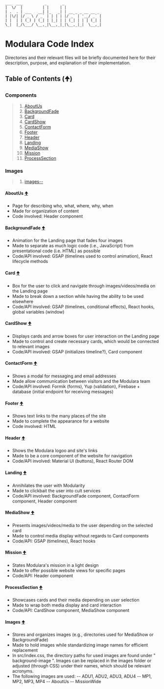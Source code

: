 	  
	___  ___          _       _                 
	|  \/  |         | |     | |                
	| .  . | ___   __| |_   _| | __ _ _ __ __ _ 
	| |\/| |/ _ \ / _` | | | | |/ _` | '__/ _` |
	| |  | | (_) | (_| | |_| | | (_| | | | (_| |
	\_|  |_/\___/ \__,_|\__,_|_|\__,_|_|  \__,_|
                                                                            
                                                                            
# Modulara Code Index
Directories and their relevant files will be briefly documented here for their description, purpose, and explanation of their implementation.
  

## Table of Contents (🠉)
### Components
 >1. [AboutUs](#AboutUs)
 >2. [BackgroundFade](#BackgroundFade)
 >3. [Card](#Card)
 >4. [CardShow](#CardShow)
 >5. [ContactForm](#ContactForm)
 >6. [Footer](#Footer)
 >7. [Header](#Header)
 >8. [Landing](#Landing)
 >9. [MediaShow](#MediaShow)
 >10. [Mission](#Mission)
 >11. [ProcessSection](#ProcessSection)

### Images
>1. [images--](#Images)

#### <a id="AboutUs">AboutUs</a> [🠉](#table-of-contents-)
 - Page for describing who, what, where, why, when
 - Made for organization of content
 - Code involved: Header component

#### <a id="BackgroundFade">BackgroundFade</a>  [🠉](#table-of-contents-)
- Animation for the Landing page that fades four images
- Made to separate as much logic code (i.e., JavaScript) from presentational code (i.e. HTML) as possible
- Code/API involved: GSAP (timelines used to control animation), React lifecycle methods

#### <a id="Card">Card</a>  [🠉](#table-of-contents-)
- Box for the user to click and navigate through images/videos/media on the Landing page
- Made to break down a section while having the ability to be used elsewhere
- Code/API involved: GSAP (timelines, conditional effects), React hooks, global variables (window)

#### <a id="CardShow">CardShow</a>  [🠉](#table-of-contents-)
- Displays cards and arrow boxes for user interaction on the Landing page
- Made to control and create necessary cards, which would be connected to relevant images
- Code/API involved: GSAP (initializes timeline?), Card component

#### <a id="ContactForm">ContactForm</a>  [🠉](#table-of-contents-)
- Shows a modal for messaging and email addresses
- Made allow communication between visitors and the Modulara team
- Code/API involved: Formik (forms), Yup (validation), Firebase + database (initial endpoint for receiving messages)

#### <a id="Footer">Footer</a>  [🠉](#table-of-contents-)
- Shows text links to the many places of the site
- Made to complete the appearance for a website
- Code involved: HTML

#### <a id="Header">Header</a>  [🠉](#table-of-contents-)
- Shows the Modulara logoo and site's links
- Made to be a core component of the website for navigation
- Code/API involved: Material UI (buttons), React Router DOM

#### <a id="Landing">Landing</a>  [🠉](#table-of-contents-)
- Annihilates the user with Modularity
- Made to clickbait the user into cult services
- Code/API involved: BackgroundFade component, ContactForm component, Header component

#### <a id="MediaShow">MediaShow</a>  [🠉](#table-of-contents-)
- Presents images/videos/media to the user depending on the selected card
- Made to control media display without regards to Card components
- Code/API: GSAP (timelines), React hooks

#### <a id="Mission">Mission</a>  [🠉](#table-of-contents-)
- States Modulara's mission in a light design
- Made to offer possible website views for specific pages
- Code/API: Header component

#### <a id="ProcessSection">ProcessSection</a>  [🠉](#table-of-contents-)
- Showcases cards and their media depending on user selection
- Made to wrap both media display and card interaction
- Code/API: CardShow component, MediaShow component

#### <a id="Images">Images</a>  [🠉](#table-of-contents-)
- Stores and organizes images (e.g., directories used for MediaShow or BackgroundFade)
- Made to hold images while standardizing image names for efficient replacement
-  In src/index.css, the directory paths for used images are found under " background-image ". Images can be replaced in the images folder or adjusted (through CSS) under their names, which should be relevant acronyms. 
- The following images are used:
 -- ADU1, ADU2, ADU3, ADU4
 -- MP1, MP2, MP3, MP4
 -- AboutUs
 -- MissionWide